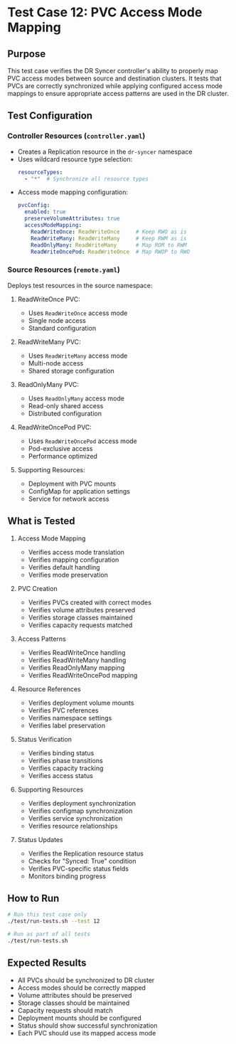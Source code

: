 # Test Case 12: PVC Access Mode Mapping

## Purpose
This test case verifies the DR Syncer controller's ability to properly map PVC access modes between source and destination clusters. It tests that PVCs are correctly synchronized while applying configured access mode mappings to ensure appropriate access patterns are used in the DR cluster.

## Test Configuration

### Controller Resources (`controller.yaml`)
- Creates a Replication resource in the `dr-syncer` namespace
- Uses wildcard resource type selection:
  ```yaml
  resourceTypes:
    - "*"  # Synchronize all resource types
  ```
- Access mode mapping configuration:
  ```yaml
  pvcConfig:
    enabled: true
    preserveVolumeAttributes: true
    accessModeMapping:
      ReadWriteOnce: ReadWriteOnce     # Keep RWO as is
      ReadWriteMany: ReadWriteMany     # Keep RWM as is
      ReadOnlyMany: ReadWriteMany      # Map ROM to RWM
      ReadWriteOncePod: ReadWriteOnce  # Map RWOP to RWO
  ```

### Source Resources (`remote.yaml`)
Deploys test resources in the source namespace:
1. ReadWriteOnce PVC:
   - Uses `ReadWriteOnce` access mode
   - Single node access
   - Standard configuration

2. ReadWriteMany PVC:
   - Uses `ReadWriteMany` access mode
   - Multi-node access
   - Shared storage configuration

3. ReadOnlyMany PVC:
   - Uses `ReadOnlyMany` access mode
   - Read-only shared access
   - Distributed configuration

4. ReadWriteOncePod PVC:
   - Uses `ReadWriteOncePod` access mode
   - Pod-exclusive access
   - Performance optimized

5. Supporting Resources:
   - Deployment with PVC mounts
   - ConfigMap for application settings
   - Service for network access

## What is Tested
1. Access Mode Mapping
   - Verifies access mode translation
   - Verifies mapping configuration
   - Verifies default handling
   - Verifies mode preservation

2. PVC Creation
   - Verifies PVCs created with correct modes
   - Verifies volume attributes preserved
   - Verifies storage classes maintained
   - Verifies capacity requests matched

3. Access Patterns
   - Verifies ReadWriteOnce handling
   - Verifies ReadWriteMany handling
   - Verifies ReadOnlyMany mapping
   - Verifies ReadWriteOncePod mapping

4. Resource References
   - Verifies deployment volume mounts
   - Verifies PVC references
   - Verifies namespace settings
   - Verifies label preservation

5. Status Verification
   - Verifies binding status
   - Verifies phase transitions
   - Verifies capacity tracking
   - Verifies access status

6. Supporting Resources
   - Verifies deployment synchronization
   - Verifies configmap synchronization
   - Verifies service synchronization
   - Verifies resource relationships

7. Status Updates
   - Verifies the Replication resource status
   - Checks for "Synced: True" condition
   - Verifies PVC-specific status fields
   - Monitors binding progress

## How to Run
```bash
# Run this test case only
./test/run-tests.sh --test 12

# Run as part of all tests
./test/run-tests.sh
```

## Expected Results
- All PVCs should be synchronized to DR cluster
- Access modes should be correctly mapped
- Volume attributes should be preserved
- Storage classes should be maintained
- Capacity requests should match
- Deployment mounts should be configured
- Status should show successful synchronization
- Each PVC should use its mapped access mode
